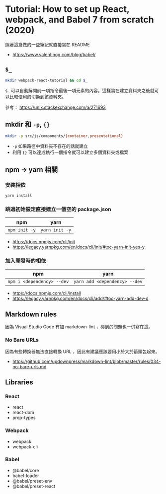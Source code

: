 # Tutorial: How to set up React, webpack, and Babel 7 from scratch (2020)

照著這篇做的一些筆記就直接寫在 README

- <https://www.valentinog.com/blog/babel/>

## `$_`

``` sh
mkdir webpack-react-tutorial && cd $_
```

`$_` 可以自動解開前一項指令最後一項元素的內容。這樣寫在建立資料夾之後就可以比較便利的切換到該資料夾。

參考： <https://unix.stackexchange.com/a/271693>

## mkdir 和 `-p`, `{}`

``` sh
mkdir -p src/js/components/{container,presentational}
```

- `-p` 如果路徑中資料夾不存在的話就建立
- 利用 `{}` 可以達成執行一個指令就可以建立多個資料夾或檔案

## npm -> yarn 相關

### 安裝相依

``` sh
yarn install
```

### 跳過初始設定直接建立一個空的 package.json

| npm | yarn |
|---|---|
| `npm init -y` | `yarn init -y` |

- <https://docs.npmjs.com/cli/init>
- <https://legacy.yarnpkg.com/en/docs/cli/init/#toc-yarn-init-yes-y>

### 加入開發時的相依

| npm | yarn |
|---|---|
| `npm i <dependency> --dev` | `yarn add <dependency> --dev` |

- <https://docs.npmjs.com/cli/install>
- <https://legacy.yarnpkg.com/en/docs/cli/add/#toc-yarn-add-dev-d>

## Markdown rules

因為 Visual Studio Code 有加 markdown-lint ，碰到的問題也一併寫在這。

### No Bare URLs

因為有些轉換器無法直接轉換 URL ，因此有建議應該要用小於大於箭頭包起來。

- <https://github.com/updownpress/markdown-lint/blob/master/rules/034-no-bare-urls.md>

## Libraries

### React

- react
- react-dom
- prop-types

### Webpack

- webpack
- webpack-cli

### Babel

- @babel/core
- babel-loader
- @babel/preset-env
- @babel/preset-react
